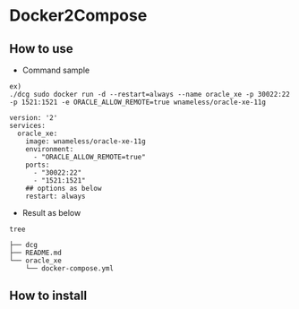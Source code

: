 # Docker2Compose

## How to use
 * Command sample

```
ex)
./dcg sudo docker run -d --restart=always --name oracle_xe -p 30022:22 -p 1521:1521 -e ORACLE_ALLOW_REMOTE=true wnameless/oracle-xe-11g

version: '2'
services:
  oracle_xe:
    image: wnameless/oracle-xe-11g
    environment:
      - "ORACLE_ALLOW_REMOTE=true"
    ports:
      - "30022:22"
      - "1521:1521"
    ## options as below
    restart: always
```

 * Result as below

```
tree

├── dcg
├── README.md
└── oracle_xe
    └── docker-compose.yml
```

## How to install
